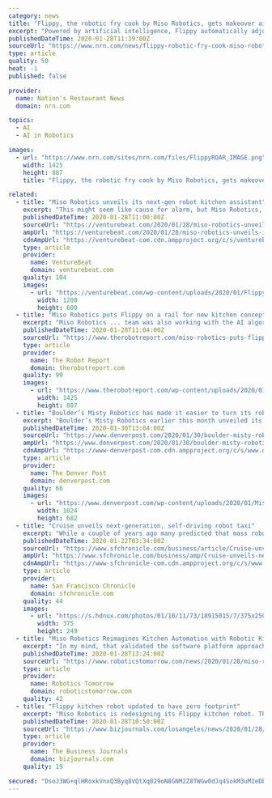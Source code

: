 ```yaml
---
category: news
title: "Flippy, the robotic fry cook by Miso Robotics, gets makeover aimed at widespread restaurant industry adoption"
excerpt: "Powered by artificial intelligence, Flippy automatically adjusts its fry settings based on what products are in the frying basket. Under the new rail system, Flippy can work with several baskets at the same time. “Having a robot that can move along to different stations really opens up a world of possibilities,” Sinnet said. Flippy has ..."
publishedDateTime: 2020-01-28T11:39:00Z
sourceUrl: "https://www.nrn.com/news/flippy-robotic-fry-cook-miso-robotics-gets-makeover-aimed-widespread-restaurant-industry"
type: article
quality: 50
heat: -1
published: false

provider:
  name: Nation's Restaurant News
  domain: nrn.com

topics:
  - AI
  - AI in Robotics

images:
  - url: "https://www.nrn.com/sites/nrn.com/files/FlippyROAR_IMAGE.png"
    width: 1425
    height: 887
    title: "Flippy, the robotic fry cook by Miso Robotics, gets makeover aimed at widespread restaurant industry adoption"

related:
  - title: "Miso Robotics unveils its next-gen robot kitchen assistant"
    excerpt: "This might seem like cause for alarm, but Miso Robotics, a startup developing automation products for fast-food and quick-service ... On the software side, it benefits from improvements to Miso AI (Miso’s eponymous cloud-based platform) that expand the number of cookable food categories to over a dozen, including chicken tenders, chicken ..."
    publishedDateTime: 2020-01-28T11:00:00Z
    sourceUrl: "https://venturebeat.com/2020/01/28/miso-robotics-unveils-its-next-gen-robot-kitchen-assistant/"
    ampUrl: "https://venturebeat.com/2020/01/28/miso-robotics-unveils-its-next-gen-robot-kitchen-assistant/amp/"
    cdnAmpUrl: "https://venturebeat-com.cdn.ampproject.org/c/s/venturebeat.com/2020/01/28/miso-robotics-unveils-its-next-gen-robot-kitchen-assistant/amp/"
    type: article
    provider:
      name: VentureBeat
      domain: venturebeat.com
    quality: 104
    images:
      - url: "https://venturebeat.com/wp-content/uploads/2020/01/FlippyROAR_IMAGE-1-e1579804235265.png?fit=1200%2C600&strip=all"
        width: 1200
        height: 600
  - title: "Miso Robotics puts Flippy on a rail for new kitchen concept"
    excerpt: "Miso Robotics ... team was also working with the AI algorithm to understand the differences in cooking times for different food types and adapt accordingly so orders and food can be ready at the same time. For example, if one “steak” is ordered medium, and one is ordered medium-well, the system knows to start the medium-well item first ..."
    publishedDateTime: 2020-01-28T11:04:00Z
    sourceUrl: "https://www.therobotreport.com/miso-robotics-puts-flippy-on-a-rail-for-new-kitchen-concept/"
    type: article
    provider:
      name: The Robot Report
      domain: therobotreport.com
    quality: 99
    images:
      - url: "https://www.therobotreport.com/wp-content/uploads/2020/01/FlippyROAR_IMAGE.png"
        width: 1425
        height: 887
  - title: "Boulder’s Misty Robotics has made it easier to turn its robots into front-desk workers"
    excerpt: "Boulder’s Misty Robotics earlier this month unveiled its Misty as a Concierge application ... on the autism spectrum At a time of high anxiety over how self-driving cars and other forms of automation and artificial intelligence could soon do away with masses of human jobs around the globe, Enwall isn’t afraid to discuss the impact bots ..."
    publishedDateTime: 2020-01-30T13:04:00Z
    sourceUrl: "https://www.denverpost.com/2020/01/30/boulder-misty-robotics-workers-ces-tech/"
    ampUrl: "https://www.denverpost.com/2020/01/30/boulder-misty-robotics-workers-ces-tech/amp/"
    cdnAmpUrl: "https://www-denverpost-com.cdn.ampproject.org/c/s/www.denverpost.com/2020/01/30/boulder-misty-robotics-workers-ces-tech/amp/"
    type: article
    provider:
      name: The Denver Post
      domain: denverpost.com
    quality: 66
    images:
      - url: "https://www.denverpost.com/wp-content/uploads/2020/01/Misty-II-robot.jpeg?w=1024&h=682"
        width: 1024
        height: 682
  - title: "Cruise unveils next-generation, self-driving robot taxi"
    excerpt: "While a couple of years ago many predicted that mass robo-car deployment would happen by 2020, most have pulled way back on that prediction. A fatal accident in 2018 in which a self-driving Uber struck and killed a pedestrian in Tempe, Ariz., drastically changed the public’s perception of the futuristic technology while underscoring its ..."
    publishedDateTime: 2020-01-22T03:34:00Z
    sourceUrl: "https://www.sfchronicle.com/business/article/Cruise-unveils-next-generation-self-driving-14993733.php"
    ampUrl: "https://www.sfchronicle.com/business/amp/Cruise-unveils-next-generation-self-driving-14993733.php"
    cdnAmpUrl: "https://www-sfchronicle-com.cdn.ampproject.org/c/s/www.sfchronicle.com/business/amp/Cruise-unveils-next-generation-self-driving-14993733.php"
    type: article
    provider:
      name: San Francisco Chronicle
      domain: sfchronicle.com
    quality: 44
    images:
      - url: "https://s.hdnux.com/photos/01/10/11/73/18915015/7/375x250.jpg"
        width: 375
        height: 249
  - title: "Miso Robotics Reimagines Kitchen Automation with Robotic Kitchen Assistant on a Rail"
    excerpt: "In my mind, that validated the software platform approach we took in designing Flippy's brain,\" noted Dr. Ryan Sinnet, CTO of Miso Robotics. While the next generation of the product has been taking shape, the team has continued to make breakthroughs in the artificial intelligence software that powers Flippy. This has resulted in software that ..."
    publishedDateTime: 2020-01-28T13:24:00Z
    sourceUrl: "https://www.roboticstomorrow.com/news/2020/01/28/miso-robotics-reimagines-kitchen-automation-with-robotic-kitchen-assistant-on-a-rail/14722/"
    type: article
    provider:
      name: Robotics Tomorrow
      domain: roboticstomorrow.com
    quality: 42
  - title: "Flippy kitchen robot updated to have zero footprint"
    excerpt: "Miso Robotics is redesigning its Flippy kitchen robot. The Pasadena, California-based startup has unveiled its Miso Robot on a Rail (ROAR) — a new approach to the robot that can grill burgers and fry up chicken tenders and tater tots."
    publishedDateTime: 2020-01-28T10:50:00Z
    sourceUrl: "https://www.bizjournals.com/losangeles/news/2020/01/28/flippy-kitchen-robot-updated-to-have-zero.html"
    type: article
    provider:
      name: The Business Journals
      domain: bizjournals.com
    quality: 19

secured: "DsoJ3WG+qlHRoxkVnxQ3Byq8VQtXq029oN8GNM2Z8TWGw0dJq4SokM3uMIeDb3TH0qNmbn0MpR3tJZBEA3qTg/r6TT41f6l9yu2wxogZ4KPjNxcR/VVa5Z3jfDWCtLSaAjmsudUvhvKCAXWUDSbhD2lFwvSa4Wdbq0zoKpNKtiXGN/JBCRX+O9Gt5fNTZjjzERU2oAB8kII8JvuS8v8EtCJnCvfM1GnDPNopwmVOOsq8geRcohz4GAQK4QQAP1KqQIyqb7VBzSsJ+PW3ZmltHRS1cLxS0RtDpF4YPdVIkbcSXsNjlkJTBXnw5UhaPF5D50rqGI384QTaXnchpab+MhCQ0SO6ep0G08VLT3rzbDGA+81rChrYtw0MWhW9m4cAFaazpUkjS9Zi/O99PeDN5V/rlfcp4/u9fkxYGenaNmMORGcZfsnTJTNL58qJrpH2tH/F2hm4Ro1Sy1MkCjpAITSurHvFTzWrvCBWmln9zHs=;XcxIbvblsr/5ZzaFu9NZnQ=="
---
```


